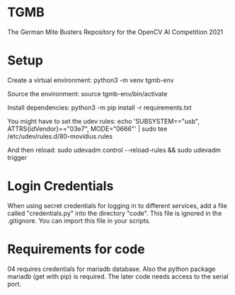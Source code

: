 # TGMB
The German Mite Busters Repository for the OpenCV AI Competition 2021

# Setup
Create a virtual environment: python3 -m venv tgmb-env

Source the environment: source tgmb-env/bin/activate

Install dependencies: python3 -m pip install -r requirements.txt

You might have to set the udev rules: echo 'SUBSYSTEM=="usb", ATTRS{idVendor}=="03e7", MODE="0666"' | sudo tee /etc/udev/rules.d/80-movidius.rules

And then reload: sudo udevadm control --reload-rules && sudo udevadm trigger

# Login Credentials
When using secret credentials for logging in to different services, add a file called "credentials.py" into the directory "code".
This file is ignored in the .gitignore.
You can import this file in your scripts.

# Requirements for code
04 requires credentials for mariadb database.
Also the python package mariadb (get with pip) is required.
The later code needs access to the serial port.
